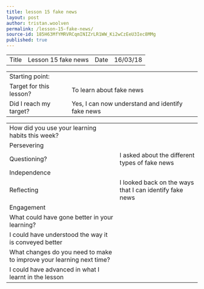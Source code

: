```yaml
---
title: lesson 15 fake news
layout: post
author: tristan.woolven
permalink: /lesson-15-fake-news/
source-id: 185H63MfYMRVRCqmINIZrLR1WW_Ki2wCzEeU3Iec8MMg
published: true
---
```

<table>
  <tr>
    <td>Title</td>
    <td>Lesson 15 fake news</td>
    <td>Date</td>
    <td>16/03/18</td>
  </tr>
</table>


<table>
  <tr>
    <td>Starting point:</td>
    <td></td>
  </tr>
  <tr>
    <td>Target for this lesson?</td>
    <td>To learn about fake news</td>
  </tr>
  <tr>
    <td>Did I reach my target?</td>
    <td>Yes, I can now understand and identify fake news</td>
  </tr>
</table>


<table>
  <tr>
    <td>How did you use your learning habits this week?</td>
    <td></td>
  </tr>
  <tr>
    <td>Persevering</td>
    <td></td>
  </tr>
  <tr>
    <td>Questioning?</td>
    <td>I asked about the different types of fake news</td>
  </tr>
  <tr>
    <td>Independence</td>
    <td></td>
  </tr>
  <tr>
    <td>Reflecting</td>
    <td>I looked back on the ways that I can identify fake news</td>
  </tr>
  <tr>
    <td>Engagement</td>
    <td></td>
  </tr>
  <tr>
    <td>What could have gone better in your learning?</td>
    <td></td>
  </tr>
  <tr>
    <td>I could have understood the way it is conveyed better</td>
    <td></td>
  </tr>
  <tr>
    <td>What changes do you need to make to improve your learning next time?</td>
    <td></td>
  </tr>
  <tr>
    <td>I could have advanced in what I learnt in the lesson</td>
    <td></td>
  </tr>
</table>


